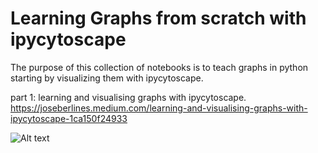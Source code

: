 # Learning Graphs from scratch with ipycytoscape

The purpose of this collection of notebooks is to teach graphs in python starting by visualizing them with ipycytoscape.

part 1: learning and visualising graphs with ipycytoscape.   
https://joseberlines.medium.com/learning-and-visualising-graphs-with-ipycytoscape-1ca150f24933

![Alt text](/images/graph-example.png?raw=true)
